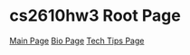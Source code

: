 # cs2610hw3 Root Page

[Main Page](https://andrewshaw15.github.io/cs2610hw3/main.html)
[Bio Page](https://andrewshaw15.github.io/cs2610hw3/bio.html)
[Tech Tips Page](https://andrewshaw15.github.io/cs2610hw3/tech-tips.html)
